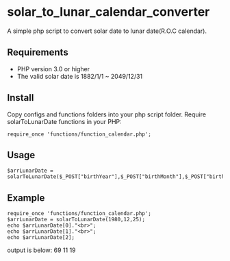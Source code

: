 # solar_to_lunar_calendar_converter
A simple php script to convert solar date to lunar date(R.O.C calendar).

## Requirements
- PHP version 3.0 or higher
- The valid solar date is 1882/1/1 ~ 2049/12/31 

## Install
Copy configs and functions folders into your php script folder. 
Require solarToLunarDate functions in your PHP:
```
require_once 'functions/function_calendar.php';
```

## Usage
```
$arrLunarDate = solarToLunarDate($_POST["birthYear"],$_POST["birthMonth"],$_POST["birthDay"]);
```

## Example
```
require_once 'functions/function_calendar.php';
$arrLunarDate = solarToLunarDate(1980,12,25);
echo $arrLunarDate[0]."<br>";
echo $arrLunarDate[1]."<br>";
echo $arrLunarDate[2];
```
output is below:
69
11
19



